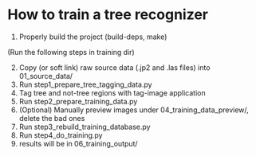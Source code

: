 # How to train a tree recognizer

1. Properly build the project (build-deps, make)

(Run the following steps in training dir)

2. Copy (or soft link) raw source data (.jp2 and .las files) into 01_source_data/
3. Run step1_prepare_tree_tagging_data.py
4. Tag tree and not-tree regions with tag-image application
5. Run step2_prepare_training_data.py
6. (Optional) Manually preview images under 04_training_data_preview/, delete the bad ones
7. Run step3_rebuild_training_database.py
8. Run step4_do_training.py
9. results will be in 06_training_output/
